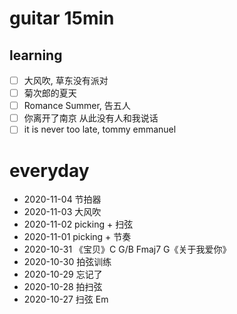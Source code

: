 # guitar 15min

## learning

- [ ] 大风吹, 草东没有派对 
- [ ] 菊次郎的夏天
- [ ] Romance Summer, 告五人
- [ ] 你离开了南京 从此没有人和我说话
- [ ] it is never too late, tommy emmanuel

# everyday

* 2020-11-04 节拍器
* 2020-11-03 大风吹
* 2020-11-02 picking + 扫弦
* 2020-11-01 picking + 节奏
* 2020-10-31 《宝贝》C G/B Fmaj7 G《关于我爱你》
* 2020-10-30 拍弦训练
* 2020-10-29 忘记了
* 2020-10-28 拍扫弦
* 2020-10-27 扫弦 Em
